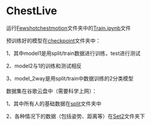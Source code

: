 # ChestLive



运行[Fewshotchestmotion](https://github.com/MrWang98/ChestLive/tree/main/Fewshotchestmotion)文件夹中的[Train.ipynb](https://github.com/MrWang98/ChestLive/blob/main/Fewshotchestmotion/Train.ipynb)文件

预训练好的模型在[checkpoint](https://github.com/MrWang98/ChestLive/tree/main/checkpoint)文件夹中：

1、其中model1是用split/train数据进行训练，test进行测试

2、model2与1的训练和测试相反

3、model_2way是用split/train中数据训练的2分类模型

数据集在谷歌云盘中（需要科学上网）：

1、其中所有人的基础数据在[split](https://drive.google.com/drive/folders/1wIgj9O3425e8YMSxqRtejHq3pu86_Lh4?usp=sharing)文件夹中

2、各种情况下的数据（包括姿势、距离等）在[Set2](https://drive.google.com/drive/folders/1jBOWqglh4h2Ixx9gf6eGslHsPYHPIiLf?usp=sharing)文件夹下